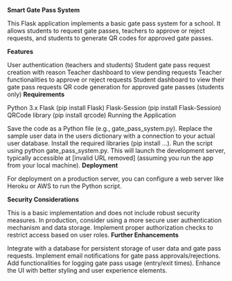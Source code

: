 **Smart Gate Pass System**

This Flask application implements a basic gate pass system for a school. It allows students to request gate passes, teachers to approve or reject requests, and students to generate QR codes for approved gate passes.

**Features**

User authentication (teachers and students)
Student gate pass request creation with reason
Teacher dashboard to view pending requests
Teacher functionalities to approve or reject requests
Student dashboard to view their gate pass requests
QR code generation for approved gate passes (students only)
**Requirements**

Python 3.x
Flask (pip install Flask)
Flask-Session (pip install Flask-Session)
QRCode library (pip install qrcode)
Running the Application

Save the code as a Python file (e.g., gate_pass_system.py).
Replace the sample user data in the users dictionary with a connection to your actual user database.
Install the required libraries (pip install ...).
Run the script using python gate_pass_system.py.
This will launch the development server, typically accessible at [invalid URL removed] (assuming you run the app from your local machine).
**Deployment**

For deployment on a production server, you can configure a web server like Heroku or AWS to run the Python script.

**Security Considerations**

This is a basic implementation and does not include robust security measures.
In production, consider using a more secure user authentication mechanism and data storage.
Implement proper authorization checks to restrict access based on user roles.
**Further Enhancements**

Integrate with a database for persistent storage of user data and gate pass requests.
Implement email notifications for gate pass approvals/rejections.
Add functionalities for logging gate pass usage (entry/exit times).
Enhance the UI with better styling and user experience elements.
